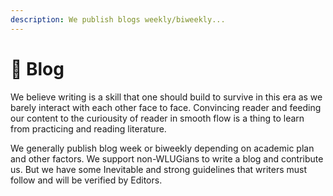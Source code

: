 ```yaml
---
description: We publish blogs weekly/biweekly...
---
```


# 📄 Blog

We believe writing is a skill that one should build to survive in this era as we barely interact with each other face to face. Convincing reader and feeding our content to the curiousity of reader in smooth flow is a thing to learn from practicing and reading literature.

We generally publish blog week or biweekly depending on academic plan and other factors. We support non-WLUGians to write a blog and contribute us. But we have some Inevitable and strong guidelines that writers must follow and will be verified by Editors.

